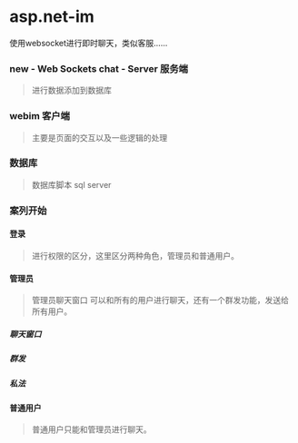 # asp.net-im
使用websocket进行即时聊天，类似客服……

### new - Web Sockets chat - Server 服务端
> 进行数据添加到数据库


### webim 客户端
> 主要是页面的交互以及一些逻辑的处理

### 数据库 
> 数据库脚本 sql server

### 案列开始

#### 登录

> 进行权限的区分，这里区分两种角色，管理员和普通用户。
[](images/login.png)

#### 管理员

> 管理员聊天窗口 可以和所有的用户进行聊天，还有一个群发功能，发送给所有用户。

##### 聊天窗口
[](images/adminindex.png)

##### 群发
[](images/adminall.png)

##### 私法
[](images/adminperson.png)

#### 普通用户

> 普通用户只能和管理员进行聊天。

[](images/clientindex.png)

